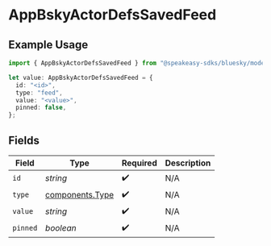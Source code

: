 # AppBskyActorDefsSavedFeed

## Example Usage

```typescript
import { AppBskyActorDefsSavedFeed } from "@speakeasy-sdks/bluesky/models/components";

let value: AppBskyActorDefsSavedFeed = {
  id: "<id>",
  type: "feed",
  value: "<value>",
  pinned: false,
};
```

## Fields

| Field                                              | Type                                               | Required                                           | Description                                        |
| -------------------------------------------------- | -------------------------------------------------- | -------------------------------------------------- | -------------------------------------------------- |
| `id`                                               | *string*                                           | :heavy_check_mark:                                 | N/A                                                |
| `type`                                             | [components.Type](../../models/components/type.md) | :heavy_check_mark:                                 | N/A                                                |
| `value`                                            | *string*                                           | :heavy_check_mark:                                 | N/A                                                |
| `pinned`                                           | *boolean*                                          | :heavy_check_mark:                                 | N/A                                                |